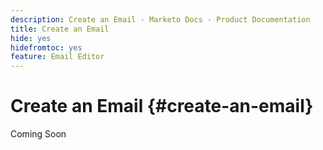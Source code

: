 ```yaml
---
description: Create an Email - Marketo Docs - Product Documentation
title: Create an Email
hide: yes
hidefromtoc: yes
feature: Email Editor
---
```

# Create an Email {#create-an-email}

Coming Soon

